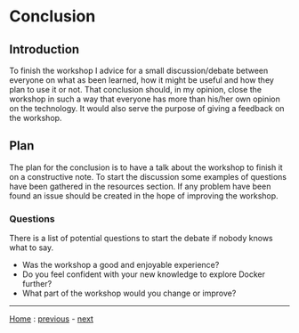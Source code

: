 # Conclusion

## Introduction
To finish the workshop I advice for a small discussion/debate between everyone
on what as been learned, how it might be useful and how they plan to use it or
not. That conclusion should, in my opinion, close the workshop in such a way
that everyone has more than his/her own opinion on the technology. It would also
serve the purpose of giving a feedback on the workshop.


## Plan
The plan for the conclusion is to have a talk about the workshop to finish it on
a constructive note. To start the discussion some examples of questions have
been gathered in the resources section. If any problem have been found an issue
should be created in the hope of improving the workshop.


### Questions
There is a list of potential questions to start the debate if nobody knows what
to say.
  * Was the workshop a good and enjoyable experience?
  * Do you feel confident with your new knowledge to explore Docker further?
  * What part of the workshop would you change or improve?

---
[Home](../README.md) :
[previous](../Deployment/README.md) -
[next](../Conclusion/README.md)
